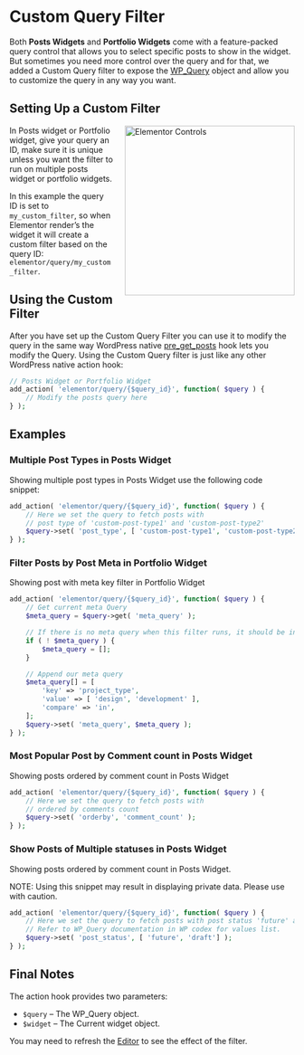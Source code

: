 # Custom Query Filter

<Badge type="tip" vertical="top" text="Elementor Pro" /> <Badge type="warning" vertical="top" text="Advanced" />

Both **Posts Widgets** and **Portfolio Widgets** come with a feature-packed query control that allows you to select specific posts to show in the widget. But sometimes you need more control over the query and for that, we added a Custom Query filter to expose the [WP_Query](https://developer.wordpress.org/reference/classes/wp_query/) object and allow you to customize the query in any way you want.

## Setting Up a Custom Filter

<img src="/assets/img/query-id.png" alt="Elementor Controls" style="float: right; width: 300px; margin-left: 20px; margin-bottom: 20px;">

In Posts widget or Portfolio widget, give your query an ID, make sure it is unique unless you want the filter to run on multiple posts widget or portfolio widgets.

In this example the query ID is set to `my_custom_filter`, so when Elementor render’s the widget it will create a custom filter based on the query ID: `elementor/query/my_custom_filter`.

## Using the Custom Filter

After you have set up the Custom Query Filter you can use it to modify the query in the same way WordPress native [pre_get_posts](https://developer.wordpress.org/reference/hooks/pre_get_posts/) hook lets you modify the Query. Using the Custom Query filter is just like any other WordPress native action hook:

```php
// Posts Widget or Portfolio Widget
add_action( 'elementor/query/{$query_id}', function( $query ) {
	// Modify the posts query here
} );
```

## Examples

### Multiple Post Types in Posts Widget

Showing multiple post types in Posts Widget use the following code snippet:

```php
add_action( 'elementor/query/{$query_id}', function( $query ) {
	// Here we set the query to fetch posts with
	// post type of 'custom-post-type1' and 'custom-post-type2'
	$query->set( 'post_type', [ 'custom-post-type1', 'custom-post-type2' ] );
} );
```

### Filter Posts by Post Meta in Portfolio Widget

Showing post with meta key filter in Portfolio Widget

```php
add_action( 'elementor/query/{$query_id}', function( $query ) {
	// Get current meta Query
	$meta_query = $query->get( 'meta_query' );

	// If there is no meta query when this filter runs, it should be initialized as an empty array.
	if ( ! $meta_query ) {
		$meta_query = [];
	}

	// Append our meta query
	$meta_query[] = [
		'key' => 'project_type',
		'value' => [ 'design', 'development' ],
		'compare' => 'in',
	];
	$query->set( 'meta_query', $meta_query );
} );
```

### Most Popular Post by Comment count in Posts Widget

Showing posts ordered by comment count in Posts Widget

```php
add_action( 'elementor/query/{$query_id}', function( $query ) {
	// Here we set the query to fetch posts with
	// ordered by comments count
	$query->set( 'orderby', 'comment_count' );
} );
```

### Show Posts of Multiple statuses in Posts Widget

Showing posts ordered by comment count in Posts Widget.

NOTE: Using this snippet may result in displaying private data. Please use with caution.

```php
add_action( 'elementor/query/{$query_id}', function( $query ) {
	// Here we set the query to fetch posts with post status 'future' and 'draft'.
	// Refer to WP_Query documentation in WP codex for values list.
	$query->set( 'post_status', [ 'future', 'draft'] );
} );
```

## Final Notes

The action hook provides two parameters:
  * `$query` – The WP_Query object.
  * `$widget` – The Current widget object.

You may need to refresh the [Editor](/editor/) to see the effect of the filter.
